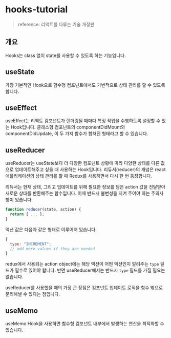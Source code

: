 # hooks-tutorial

> reference: 리액트를 다루는 기술 개정판

## 개요

Hooks는 class 없이 state를 사용할 수 있도록 하는 기능입니다.

## useState

가장 기본적인 Hook으로 함수형 컴포넌트에서도 가변적으로 상태 관리를 할 수 있도록 합니다.

## useEffect

useEffect는 리액트 컴포넌트가 렌더링될 때마다 특정 작업을 수행하도록 설정할 수 있는 Hook입니다. 클래스형 컴포넌트의 componentDidMount와 componentDidUpdate, 이 두 가지 함수가 합쳐진 형태라고 할 수 있습니다.

## useReducer

useReducer는 useState보다 더 다양한 컴포넌트 상황에 따라 다양한 상태를 다른 값으로 업데이트해주고 싶을 때 사용하는 Hook입니다. 리듀서(reducer)의 개념은 react 애플리케이션의 상태 관리를 할 때 Redux를 사용하면서 다시 한 번 등장합니다.

리듀서는 현재 상태, 그리고 업데이트를 위해 필요한 정보를 담은 action 값을 전달받아 새로운 상태를 반환해주는 함수입니다. 이때 반드시 불변성을 지켜 주어야 하는 주의사항이 있습니다.

```javascript
function reducer(state, action) {
  return { ... };
}
```

액션 값은 다음과 같은 형태로 이루어져 있습니다.

```javascript
{
  type: "INCREMENT";
  // add more values if they are needed
}
```

redux에서 사용되는 action object에는 해당 액션이 어떤 액션인지 알려주는 `type` 필드가 필수로 있어야 합니다. 반면 useReducer에서는 반드시 `type` 필드를 가질 필요는 없습니다.

useReducer를 사용했을 때의 가장 큰 장점은 컴포넌트 업데이트 로직을 함수 밖으로 분리해낼 수 있다는 점입니다.

## useMemo

useMemo Hook을 사용하면 함수형 컴포넌트 내부에서 발생하는 연산을 최적화할 수 있습니다.
